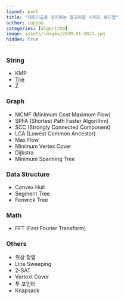 ```yaml
---
layout: post
title: "대회기출로 정리하는 알고리즘 시리즈 로드맵"
author: cupjoo
categories: [Algorithm]
image: assets/images/2020-01-28/1.jpg
hidden: true
---
```


### String
- KMP
- [Trie](https://cupjoo.github.io/대회기출로-정리하는-알고리즘-Trie)
- Z

### Graph
- MCMF (Minimum Cost Maximum Flow)
- SPFA (Shortest Path Faster Algorithm)
- SCC (Strongly Connected Component)
- LCA (Lowest Common Ancestor)
- Max Flow
- Minimum Vertex Cover
- Dijkstra
- Minimum Spanning Tree

### Data Structure
- Convex Hull
- Segment Tree
- Fenwick Tree

### Math
- FFT (Fast Fourier Transform)

### Others
- 위상 정렬
- Line Sweeping
- 2-SAT
- Vertext Cover
- 투 포인터
- Knapsack
